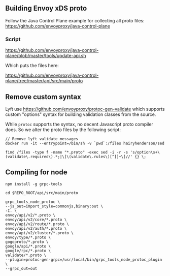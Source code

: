 ## Building Envoy xDS proto

Follow the Java Control Plane example for collecting all proto files:
https://github.com/envoyproxy/java-control-plane

### Script
https://github.com/envoyproxy/java-control-plane/blob/master/tools/update-api.sh

Which puts the files here:

https://github.com/envoyproxy/java-control-plane/tree/master/api/src/main/proto

## Remove custom syntax

Lyft use https://github.com/envoyproxy/protoc-gen-validate
which supports custom "options" syntax for building validation classes from the source.

While `protoc` supports the syntax, no decent Javascript proto compiler does. So we alter the proto files by the following script:

	// Remove lyft validate messages
	docker run -it --entrypoint=/bin/sh -v `pwd`:/files hairyhenderson/sed
	
	find /files -type f -name "*.proto" -exec sed -i -r -s 's/option\s+\(validate\.required\).*;|\[\(validate\.rules\)[^]]+\]//' {} \;

## Compiling for node

	npm install -g grpc-tools
	
	cd $REPO_ROOT/api/src/main/proto
	
	grpc_tools_node_protoc \
	--js_out=import_style=commonjs,binary:out \
	-I. \
	envoy/api/v2/*.proto \
	envoy/api/v2/core/*.proto \
	envoy/api/v2/route/*.proto \
	envoy/api/v2/auth/*.proto \
	envoy/api/v2/cluster/*.proto \
	envoy/type/*.proto \
	gogoproto/*.proto \
	google/api/*.proto \
	google/rpc/*.proto \
	validate/*.proto \
	--plugin=protoc-gen-grpc=/usr/local/bin/grpc_tools_node_protoc_plugin \
	--grpc_out=out